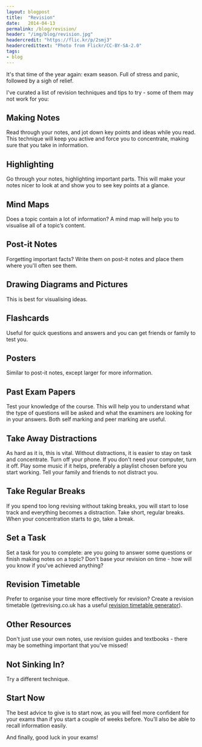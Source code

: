 ```yaml
---
layout: blogpost
title:  "Revision"
date:   2014-04-13
permalink: /blog/revision/
header: "/img/blog/revision.jpg"
headercredit: "https://flic.kr/p/2smj3"
headercredittext: "Photo from Flickr/CC-BY-SA-2.0"
tags:
- blog
---
```


It's that time of the year again: exam season. Full of stress and panic, followed by a sigh of relief.

I've curated a list of revision techniques and tips to try - some of them may not work for you:

## Making Notes

Read through your notes, and jot down key points and ideas while you read. This technique will keep you active and force you to concentrate, making sure that you take in information.

## Highlighting

Go through your notes, highlighting important parts. This will make your notes nicer to look at and show you to see key points at a glance.

## Mind Maps

Does a topic contain a lot of information? A mind map will help you to visualise all of a topic’s content.

## Post-it Notes

Forgetting important facts? Write them on post-it notes and place them where you'll often see them.

## Drawing Diagrams and Pictures

This is best for visualising ideas.

## Flashcards

Useful for quick questions and answers and you can get friends or family to test you.

## Posters

Similar to post-it notes, except larger for more information.

## Past Exam Papers

Test your knowledge of the course. This will help you to understand what the type of questions will be asked and what the examiners are looking for in your answers. Both self marking and peer marking are useful.

## Take Away Distractions

As hard as it is, this is vital. Without distractions, it is easier to stay on task and concentrate. Turn off your phone. If you don't need your computer, turn it off. Play some music if it helps, preferably a playlist chosen before you start working. Tell your family and friends to not distract you.

## Take Regular Breaks

If you spend too long revising without taking breaks, you will start to lose track and everything becomes a distraction. Take short, regular breaks. When your concentration starts to go, take a break.

## Set a Task

Set a task for you to complete: are you going to answer some questions or finish making notes on a topic? Don't base your revision on time - how will you know if you've achieved anything?

## Revision Timetable

Prefer to organise your time more effectively for revision? Create a revision timetable (getrevising.co.uk has a useful [revision timetable generator](https://getrevising.co.uk/planner)).

## Other Resources

Don't just use your own notes, use revision guides and textbooks - there may be something important that you've missed!

## Not Sinking In?

Try a different technique.

## Start Now

The best advice to give is to start now, as you will feel more confident for your exams than if you start a couple of weeks before. You’ll also be able to recall information easily.

And finally, good luck in your exams!